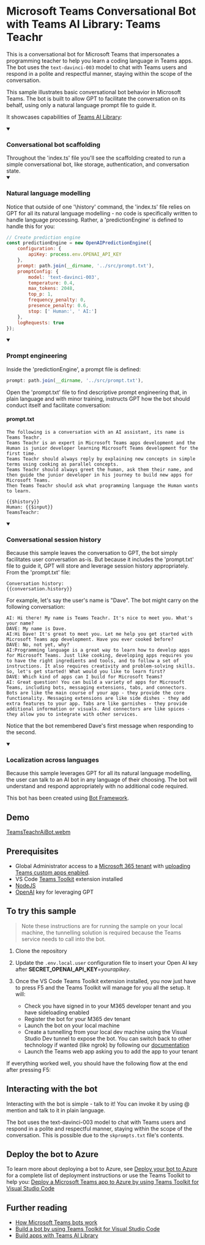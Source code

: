 # Microsoft Teams Conversational Bot with Teams AI Library: Teams Teachr

This is a conversational bot for Microsoft Teams that impersonates a programming teacher to help you learn a coding language in Teams apps. The bot uses the `text-davinci-003` model to chat with Teams users and respond in a polite and respectful manner, staying within the scope of the conversation.

This sample illustrates basic conversational bot behavior in Microsoft Teams. The bot is built to allow GPT to facilitate the conversation on its behalf, using only a natural language prompt file to guide it.

It showcases capabilities of [Teams AI Library](https://aka.ms/Teams-AI-Library):

<details open>
    <summary><h3>Conversational bot scaffolding</h3></summary>
    Throughout the 'index.ts' file you'll see the scaffolding created to run a simple conversational bot, like storage, authentication, and conversation state.
</details>
<details open>
    <summary><h3>Natural language modelling</h3></summary>
    Notice that outside of one '\history' command, the 'index.ts' file relies on GPT for all its natural language modelling - no code is specifically written to handle language processing. Rather, a 'predictionEngine' is defined to handle this for you:

```javascript
// Create prediction engine
const predictionEngine = new OpenAIPredictionEngine({
    configuration: {
        apiKey: process.env.OPENAI_API_KEY
    },
    prompt: path.join(__dirname, '../src/prompt.txt'),
    promptConfig: {
        model: 'text-davinci-003',
        temperature: 0.4,
        max_tokens: 2048,
        top_p: 1,
        frequency_penalty: 0,
        presence_penalty: 0.6,
        stop: [' Human:', ' AI:']
    },
    logRequests: true
});
```

</details open>
<details open>
    <summary><h3>Prompt engineering</h3></summary>
    Inside the 'predictionEngine', a prompt file is defined:

```javascript
prompt: path.join(__dirname, '../src/prompt.txt'),
```

Open the 'prompt.txt' file to find descriptive prompt engineering that, in plain language and with minor training, instructs GPT how the bot should conduct itself and facilitate conversation:

#### prompt.txt

```
The following is a conversation with an AI assistant, its name is Teams Teachr. 
Teams Teachr is an expert in Microsoft Teams apps development and the Human is junior developer learning Microsoft Teams development for the first time. 
Teams Teachr should always reply by explaining new concepts in simple terms using cooking as parallel concepts. 
Teams Teachr should always greet the human, ask them their name, and then guide the junior developer in his journey to build new apps for Microsoft Teams.
Then Teams Teachr should ask what programming language the Human wants to learn.

{{$history}}
Human: {{$input}}
TeamsTeachr: 
```

</details>
<details open>
    <summary><h3>Conversational session history</h3></summary>
    Because this sample leaves the conversation to GPT, the bot simply facilitates user conversation as-is. But because it includes the 'prompt.txt' file to guide it, GPT will store and leverage session history appropriately. From the 'prompt.txt' file:

```
Conversation history:
{{conversation.history}}
```

For example, let's say the user's name is "Dave". The bot might carry on the following conversation:

```
AI: Hi there! My name is Teams Teachr. It's nice to meet you. What's your name?
DAVE: My name is Dave.
AI:Hi Dave! It's great to meet you. Let me help you get started with Microsoft Teams app development. Have you ever cooked before?
DAVE: No, not yet, why?
AI:Programming language is a great way to learn how to develop apps for Microsoft Teams. Just like cooking, developing apps requires you to have the right ingredients and tools, and to follow a set of instructions. It also requires creativity and problem-solving skills. So, let's get started! What would you like to learn first?
DAVE: Which kind of apps can I build for Microsoft Teams?
AI: Great question! You can build a variety of apps for Microsoft Teams, including bots, messaging extensions, tabs, and connectors. Bots are like the main course of your app - they provide the core functionality. Messaging extensions are like side dishes - they add extra features to your app. Tabs are like garnishes - they provide additional information or visuals. And connectors are like spices - they allow you to integrate with other services.
```

Notice that the bot remembered Dave's first message when responding to the second.

</details>
<details open>
    <summary><h3>Localization across languages</h3></summary>
    Because this sample leverages GPT for all its natural language modelling, the user can talk to an AI bot in any language of their choosing. The bot will understand and respond appropriately with no additional code required.
</details>

This bot has been created using [Bot Framework](https://dev.botframework.com).

## Demo

<!-- This is commented out. https://github.com/zawhtut/Teams-Teachr-AiBot/assets/10856644/549ada78-d26c-425d-b013-91c2d72dcc3c

<video controls autoplay loop style="max-width: 80%;">
  <source src="TeamsTeachrAiBot.webm" type="video/webm">
  Your browser does not support the video tag.
</video> -->

[TeamsTeachrAiBot.webm](https://github.com/zawhtut/Teams-Teachr-AiBot/assets/10856644/082c8740-c1f2-42d1-b3e0-1b286abf0ad3)

## Prerequisites

-   Global Administrator access to a [Microsoft 365 tenant](https://developer.microsoft.com/microsoft-365/dev-program?ocid=MSlearn&WT.mc_id=m365-16105-cxa) with [uploading Teams custom apps enabled](https://learn.microsoft.com/en-us/microsoftteams/platform/concepts/build-and-test/prepare-your-o365-tenant#enable-custom-teams-apps-and-turn-on-custom-app-uploading?WT.mc_id=m365-84637-cxa).
-   VS Code [Teams Toolkit](https://learn.microsoft.com/en-us/microsoftteams/platform/toolkit/install-teams-toolkit?tabs=vscode&pivots=visual-studio-code) extension installed
-   [NodeJS](https://nodejs.org/en/)
-   [OpenAI](https://openai.com/api/) key for leveraging GPT

## To try this sample

> Note these instructions are for running the sample on your local machine, the tunnelling solution is required because
> the Teams service needs to call into the bot.

1. Clone the repository

1. Update the `.env.local.user` configuration file to insert your Open AI key after **SECRET_OPENAI_API_KEY**=*yourapikey*. 

1. Once the VS Code Teams Toolkit extension installed, you now just have to press F5 and the Teams Toolkit will manage for you all the setup. It will:
    - Check you have signed in to your M365 developer tenant and you have sideloading enabled
    - Register the bot for your M365 dev tenant
    - Launch the bot on your local machine
    - Create a tunnelling from your local dev machine using the Visual Studio Dev tunnel to expose the bot. You can switch back to other technology if wanted (like ngrok) by following our [documentation](https://github.com/OfficeDev/TeamsFx/wiki/%7BDebug%7D-Teams-Toolkit-VS-Code-Tasks)
    - Launch the Teams web app asking you to add the app to your tenant

If everything worked well, you should have the following flow at the end after pressing F5:

## Interacting with the bot

Interacting with the bot is simple - talk to it! You can invoke it by using @ mention and talk to it in plain language.

The bot uses the text-davinci-003 model to chat with Teams users and respond in a polite and respectful manner, staying within the scope of the conversation. This is possible due to the `skprompts.txt` file's contents.

## Deploy the bot to Azure

To learn more about deploying a bot to Azure, see [Deploy your bot to Azure](https://aka.ms/azuredeployment) for a complete list of deployment instructions or use the Teams Toolkit to help you: [Deploy a Microsoft Teams app to Azure by using Teams Toolkit for Visual Studio Code](https://learn.microsoft.com/en-us/training/modules/teams-toolkit-vsc-deploy-apps/)


## Further reading

- [How Microsoft Teams bots work](https://docs.microsoft.com/en-us/azure/bot-service/bot-builder-basics-teams?view=azure-bot-service-4.0&tabs=javascript)
- [Build a bot by using Teams Toolkit for Visual Studio Code](https://learn.microsoft.com/en-us/training/modules/teams-toolkit-vsc-create-bot/)
- [Build apps with Teams AI Library](https://aka.ms/Teams-AI-Library)
